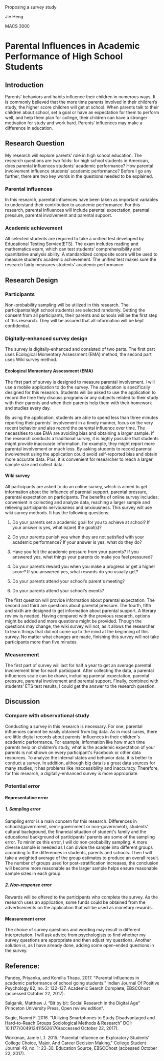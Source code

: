 Proposing a survey studyJie HengMACS 3000 # Parental Influences in Academic Performance of High School Students## IntroductionParents’ behaviors and habits influence their children in numerous ways. It is commonly believed that the more time parents involved in their children’s study, the higher score children will get at school. When parents talk to their children about school, set a goal or have an expectation for them to perform well, and help them plan for college, their children can have a stronger motivation for study and work hard. Parents’ influences may make a difference in education. ## Research QuestionMy research will explore parents’ role in high school education. The research questions are two folds: for high school students in American, does parental influences students’ academic performance? How parental involvement influence students’ academic performance? Before I go any further, there are two key words in the questions needed to be explained.### Parental influencesIn this research, parental influences have been taken as important variables to understand their contribution to academic performance. For this research, parental influences will include parental expectation, parental pressure, parental involvement and parental support.  ### Academic achievementAll selected students are required to take a unified test developed by Educational Testing Service(ETS). The exam includes reading and mathematics exam, which can test students’ comprehensibility and quantitative analysis ability. A standardized composite score will be used to measure student’s academic achievement.  The unified test makes sure the research fairly measures students' academic performance.## Research Design### ParticipantsNon-probability sampling will be utilized in this research. The participants(high school students) are selected randomly. Getting the consent from all participants, their parents and schools will be the first step of this research. They will be assured that all information will be kept confidential. ### Digitally-enhanced survey designThe survey is digitally-enhanced and consisted of two parts. The first part uses Ecological Momentary Assessment (EMA) method, the second part uses Wiki survey method. #### Ecological Momentary Assessment (EMA)The first part of survey is designed to measure parental involvement. I will use a mobile application to do the survey. The application is specifically designed for this research. Students will be asked to use the application to record the time they discuss programs or any subjects related to their study with their parents and when their parents help them with their homework and studies every day.  By using the application, students are able to spend less than three minutes reporting their parents’ involvement in a timely manner, focus on the very recent behavior and also record the parental influence over time. The necessities to use EMA are avoiding bias and obtaining a larger sample. If the research conducts a traditional survey, it is highly possible that students might provide inaccurate information, for example, they might report more parental involvement or much less. By asking students to record parental involvement using the application could avoid self-reported bias and obtain more accurate data. Plus, it is convenient for researcher to reach a larger sample size and collect data.#### Wiki surveyAll participants are asked to do an online survey, which is aimed to get information about the influence of parental support, parental pressure, parental expectation on participants. The benefits of online survey includes: convenient in collecting and analyze data, reaching a larger sample and relieving participants nervousness and anxiousness.  This survey will use wiki survey methods. It has the following questions:1. Do your parents set a academic goal for you to achieve at school? If your answer is yes, what is(are) the goal(s)?     	2. Do your parents punish you when they are not satisfied with your academic performance?  If your answer is yes, what do they do?	3. Have you felt the academic pressure from your parents? If you answered yes, what things your parents do make you feel pressured?4. Do your parents reward you when you make a progress or get a higher score? If you answered yes, what rewards do you usually get?5. Do your parents attend your school's parent's meeting? 6. Do your parents attend your school's events? The first question will provide information about parental expectation. The second and third are questions about parental pressure. The fourth, fifth and sixth are designed to get information about parental support.  A literary review is needed. Having compared with the previous research, options might be added and more questions might be provided. Though the  questions may change, the wiki survey will not, as it allows the researcher to learn things that did not come up to the mind at the beginning of this survey. No matter what changes are made, finishing this survey will not take participants more than five minutes. ### MeasurementThe first part of survey will last for half a year to get an average parental involvement time for each participant. After collecting the data, a parental influences scale can be drawn, including parental expectation, parental pressure, parental involvement and parental support. Finally, combined with students' ETS test results, I could get the answer to the research question.## Discussion### Compare with observational studyConducting a survey in this research is necessary. For one, parental influences cannot be easily obtained from big data. As in most cases, there are little digital records about parents' influences in their children's academic performance. For example, information like how much time parents help on children’s study, what is the academic expectation of your parents is not shown on every participant's Facebook or other data resources. To analyze the internal states and behavior data, it is better to conduct a survey. In addition, although big data is a great data sources for many studies, it has problems like inaccessibility and inaccuracy. Therefore, for this research, a digitally-enhanced survey is more appropriate.### Potential error#### Representative error##### 1. Sampling error Sampling error is a main concern for this research. Differences in schools(government, semi-government or non-government), students' cultural background, the financial situation of student's family and the educational background of participants' parents are some of the sampling error. To minimize this error, I will do non-probability sampling. A more diverse sample is needed as I can divide the sample into different groups according to the differences in students, parents and schools.  Then I will take a weighted average of the group estimates to produce an overall result. The number of groups used for post-stratification increases, the conclusion will become more reasonable as the larger sample helps ensure reasonable sample sizes in each group. ##### 2. Non-response errorRewards will be offered to the participants who complete the survey. As the research uses an application, some funds could be obtained from the advertisements on the application that will be used as monetary rewards.#### Measurement errorThe choice of survey questions and wording may result in different interpretation. I will ask advice from psychologists to find whether my survey questions are appropriate and then adjust my questions, Another solution is, as I have already done, adding some open-ended questions in the survey.## Reference:Pandey, Priyanka, and Komilla Thapa. 2017. "Parental influences in academic performance of school going students." Indian Journal Of Positive Psychology 82, no. 2: 132-137. Academic Search Complete, EBSCOhost (accessed October 22, 2017).Salganik, Matthew J. “Bit by bit: Social Research in the Digital Age” Princeton University Press, Open review edition”.Sugie, Naomi F. 2016. “Utilizing Smartphones to Study Disadvantaged and Hard-to-Reach Groups Sociological Methods & Research” DOI: 10.1177/0049124115626176(accessed October 22, 2017).Workman, Jamie L.1. 2015. "Parental Influence on Exploratory Students’ College Choice, Major, And Career Decision Making." College Student Journal 49, no. 1: 23-30. Education Source, EBSCOhost (accessed October 22, 2017).